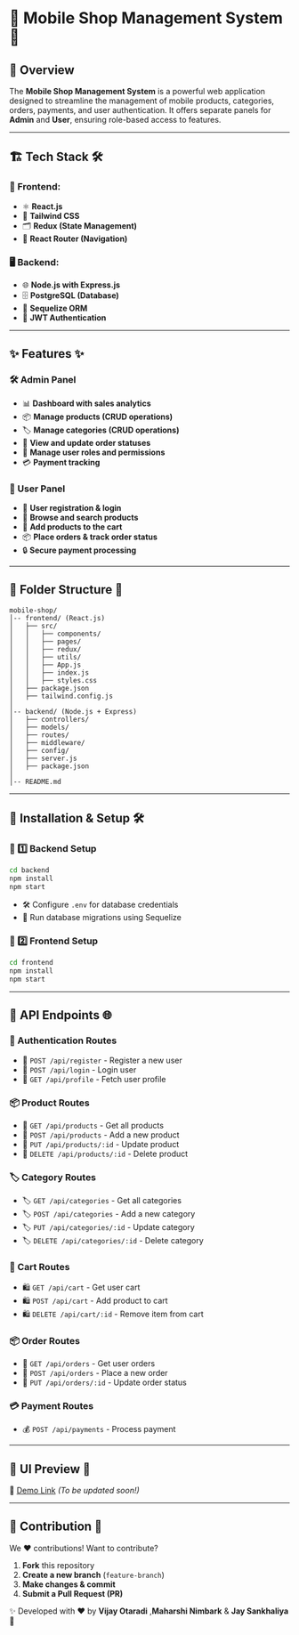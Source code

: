 # 📱 Mobile Shop Management System 🚀

## 📌 Overview
The **Mobile Shop Management System** is a powerful web application designed to streamline the management of mobile products, categories, orders, payments, and user authentication. It offers separate panels for **Admin** and **User**, ensuring role-based access to features.

---

## 🏗️ Tech Stack 🛠️
### 🎨 Frontend:
- ⚛️ **React.js**
- 🎨 **Tailwind CSS**
- 🗂️ **Redux (State Management)**
- 🔄 **React Router (Navigation)**

### 🖥️ Backend:
- 🌐 **Node.js with Express.js**
- 🗄️ **PostgreSQL (Database)**
- 🔗 **Sequelize ORM**
- 🔐 **JWT Authentication**

---

## ✨ Features ✨
### 🛠️ Admin Panel
- 📊 **Dashboard with sales analytics**
- 📦 **Manage products (CRUD operations)**
- 🏷️ **Manage categories (CRUD operations)**
- 📜 **View and update order statuses**
- 👤 **Manage user roles and permissions**
- 💳 **Payment tracking**

### 👤 User Panel
- 🔐 **User registration & login**
- 🔎 **Browse and search products**
- 🛒 **Add products to the cart**
- 📦 **Place orders & track order status**
- 🔒 **Secure payment processing**

---

## 📂 Folder Structure 📁
```
mobile-shop/
│-- frontend/ (React.js)
│   ├── src/
│   │   ├── components/
│   │   ├── pages/
│   │   ├── redux/
│   │   ├── utils/
│   │   ├── App.js
│   │   ├── index.js
│   │   ├── styles.css
│   ├── package.json
│   ├── tailwind.config.js
│
│-- backend/ (Node.js + Express)
│   ├── controllers/
│   ├── models/
│   ├── routes/
│   ├── middleware/
│   ├── config/
│   ├── server.js
│   ├── package.json
│
│-- README.md
```

---

## 🚀 Installation & Setup 🛠️
### 🔹 1️⃣ Backend Setup
```sh
cd backend
npm install
npm start
```
- 🛠️ Configure `.env` for database credentials
- 🔄 Run database migrations using Sequelize

### 🔹 2️⃣ Frontend Setup
```sh
cd frontend
npm install
npm start
```

---

## 📌 API Endpoints 🌐
### 🔑 Authentication Routes
- 🔹 `POST /api/register` - Register a new user
- 🔹 `POST /api/login` - Login user
- 🔹 `GET /api/profile` - Fetch user profile

### 📦 Product Routes
- 📌 `GET /api/products` - Get all products
- 📌 `POST /api/products` - Add a new product
- 📌 `PUT /api/products/:id` - Update product
- 📌 `DELETE /api/products/:id` - Delete product

### 🏷️ Category Routes
- 🏷️ `GET /api/categories` - Get all categories
- 🏷️ `POST /api/categories` - Add a new category
- 🏷️ `PUT /api/categories/:id` - Update category
- 🏷️ `DELETE /api/categories/:id` - Delete category

### 🛒 Cart Routes
- 🛍️ `GET /api/cart` - Get user cart
- 🛍️ `POST /api/cart` - Add product to cart
- 🛍️ `DELETE /api/cart/:id` - Remove item from cart

### 📦 Order Routes
- 📜 `GET /api/orders` - Get user orders
- 📜 `POST /api/orders` - Place a new order
- 📜 `PUT /api/orders/:id` - Update order status

### 💳 Payment Routes
- 💰 `POST /api/payments` - Process payment

---

## 🎨 UI Preview 🌟
🚀 [Demo Link](#) *(To be updated soon!)*

---

## 🤝 Contribution 🤝
We ❤️ contributions! Want to contribute?
1. **Fork** this repository
2. **Create a new branch** (`feature-branch`)
3. **Make changes & commit**
4. **Submit a Pull Request (PR)**



✨ Developed with ❤️ by **Vijay Otaradi** ,**Maharshi Nimbark** & **Jay Sankhaliya**🚀

